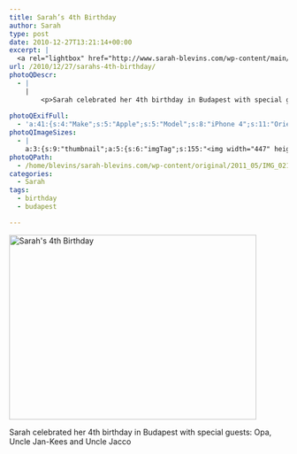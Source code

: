 ```yaml
---
title: Sarah’s 4th Birthday
author: Sarah
type: post
date: 2010-12-27T13:21:14+00:00
excerpt: |
  <a rel="lightbox" href="http://www.sarah-blevins.com/wp-content/main/2011_05/IMG_02111.jpg" title="Sarah's 4th Birthday"><img width="447" height="334" alt="Sarah's 4th Birthday" src="http://www.sarah-blevins.com/wp-content/thumbnail/2011_05/IMG_02111.jpg" class="photoQexcerpt photoQLinkImg" /></a>
url: /2010/12/27/sarahs-4th-birthday/
photoQDescr:
  - |
    |
        <p>Sarah celebrated her 4th birthday in Budapest with special guests: Opa, Uncle Jan-Kees and Uncle Jacco</p>
        
photoQExifFull:
  - 'a:41:{s:4:"Make";s:5:"Apple";s:5:"Model";s:8:"iPhone 4";s:11:"Orientation";s:17:"1: Normal (0 deg)";s:11:"xResolution";s:26:"72 dots per ResolutionUnit";s:11:"yResolution";s:26:"72 dots per ResolutionUnit";s:14:"ResolutionUnit";s:4:"Inch";s:8:"Software";s:5:"4.2.1";s:8:"DateTime";s:19:"2010:12:27 07:48:12";s:12:"ExposureTime";s:8:"1/17 sec";s:7:"FNumber";s:5:"f/2.8";s:15:"ExposureProgram";s:7:"Program";s:15:"ISOSpeedRatings";s:3:"320";s:11:"ExifVersion";s:12:"version 2.21";s:16:"DateTimeOriginal";s:19:"2010:12:27 07:48:12";s:17:"DateTimedigitized";s:19:"2010:12:27 07:48:12";s:17:"ShutterSpeedValue";s:8:"1/16 sec";s:13:"ApertureValue";s:5:"f/2.8";s:12:"MeteringMode";s:7:"Average";s:5:"Flash";s:8:"No Flash";s:11:"FocalLength";s:7:"3.85 mm";s:15:"SubjectLocation";s:4:"1295";s:15:"FlashPixVersion";s:9:"version 1";s:10:"ColorSpace";s:4:"sRGB";s:14:"ExifImageWidth";s:11:"2592 pixels";s:15:"ExifImageHeight";s:11:"1936 pixels";s:13:"SensingMethod";s:35:"Unknown: One Chip Color Area Sensor";s:12:"ExposureMode";s:1:"0";s:12:"WhiteBalance";s:1:"0";s:16:"SceneCaptureMode";s:1:"0";s:9:"Sharpness";s:1:"2";s:20:"FocalLength35mmEquiv";s:0:"";s:7:"NumTags";s:1:"9";s:18:"Latitude Reference";s:1:"N";s:8:"Latitude";s:7:"47.5645";s:19:"Longitude Reference";s:1:"E";s:9:"Longitude";s:6:"19.218";s:18:"Altitude Reference";s:15:"Above Sea Level";s:8:"Altitude";s:16:"220.30110497238m";s:4:"Time";s:10:"12.01:48:6";s:17:"ImageDirectionRef";s:1:"T";s:14:"ImageDirection";s:15:"191.37878787879";}'
photoQImageSizes:
  - |
    a:3:{s:9:"thumbnail";a:5:{s:6:"imgTag";s:155:"<img width="447" height="334" alt="Sarah's 4th Birthday" src="http://www.sarah-blevins.com/wp-content/thumbnail/2011_05/IMG_02111.jpg" class="PhotoQImg" />";s:6:"imgUrl";s:71:"http://www.sarah-blevins.com/wp-content/thumbnail/2011_05/IMG_02111.jpg";s:7:"imgPath";s:74:"/home/blevins/sarah-blevins.com/wp-content/thumbnail/2011_05/IMG_02111.jpg";s:8:"imgWidth";s:3:"447";s:9:"imgHeight";s:3:"334";}s:4:"main";a:5:{s:6:"imgTag";s:150:"<img width="700" height="523" alt="Sarah's 4th Birthday" src="http://www.sarah-blevins.com/wp-content/main/2011_05/IMG_02111.jpg" class="PhotoQImg" />";s:6:"imgUrl";s:66:"http://www.sarah-blevins.com/wp-content/main/2011_05/IMG_02111.jpg";s:7:"imgPath";s:69:"/home/blevins/sarah-blevins.com/wp-content/main/2011_05/IMG_02111.jpg";s:8:"imgWidth";s:3:"700";s:9:"imgHeight";s:3:"523";}s:8:"original";a:5:{s:6:"imgTag";s:156:"<img width="2592" height="1936" alt="Sarah's 4th Birthday" src="http://www.sarah-blevins.com/wp-content/original/2011_05/IMG_02111.jpg" class="PhotoQImg" />";s:6:"imgUrl";s:70:"http://www.sarah-blevins.com/wp-content/original/2011_05/IMG_02111.jpg";s:7:"imgPath";s:73:"/home/blevins/sarah-blevins.com/wp-content/original/2011_05/IMG_02111.jpg";s:8:"imgWidth";s:4:"2592";s:9:"imgHeight";s:4:"1936";}}
photoQPath:
  - /home/blevins/sarah-blevins.com/wp-content/original/2011_05/IMG_02111.jpg
categories:
  - Sarah
tags:
  - birthday
  - budapest

---
```

<a rel="lightbox" href="http://www.sarah-blevins.com/wp-content/original/2011_05/IMG_02111.jpg" title="Sarah's 4th Birthday"><img width="447" height="334" alt="Sarah's 4th Birthday" src="http://www.sarah-blevins.com/wp-content/thumbnail/2011_05/IMG_02111.jpg" class="photoQcontent photoQLinkImg" /></a>

<div class="photoQDescr">
  <p>
    Sarah celebrated her 4th birthday in Budapest with special guests: Opa, Uncle Jan-Kees and Uncle Jacco
  </p>
</div>